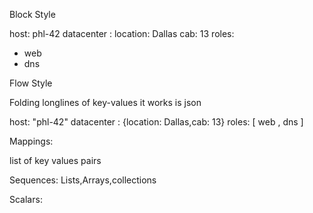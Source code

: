 Block Style 

host: phl-42
datacenter :
  location: Dallas
  cab: 13
roles:
  - web
  - dns

Flow Style

Folding longlines of key-values it works is json

host: "phl-42"
datacenter : {location: Dallas,cab: 13}
roles: [ web , dns ]


Mappings:

list of key values pairs

Sequences:
Lists,Arrays,collections


Scalars:

